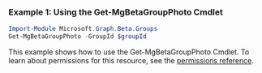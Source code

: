 ### Example 1: Using the Get-MgBetaGroupPhoto Cmdlet
```powershell
Import-Module Microsoft.Graph.Beta.Groups
Get-MgBetaGroupPhoto -GroupId $groupId
```
This example shows how to use the Get-MgBetaGroupPhoto Cmdlet.
To learn about permissions for this resource, see the [permissions reference](/graph/permissions-reference).
